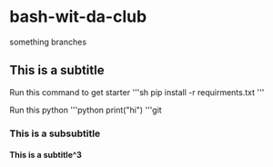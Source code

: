 # bash-wit-da-club
something branches


## This is a subtitle 

Run this command to get starter 
'''sh
pip install -r requirments.txt
'''

Run this python
'''python
print("hi")
'''git

### This is a subsubtitle



#### This is a subtitle^3


